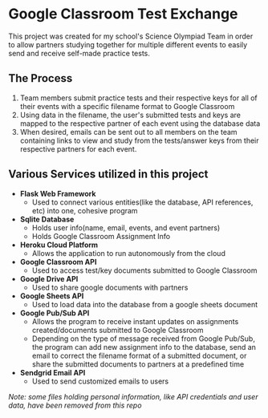 # Google Classroom Test Exchange
This project was created for my school's Science Olympiad Team in order to allow partners studying together for multiple different events to easily send and receive self-made practice tests.
## The Process
1. Team members submit practice tests and their respective keys for all of their events with a specific filename format to Google Classroom
2. Using data in the filename, the user's submitted tests and keys are mapped to the respective partner of each event using the database data
3. When desired, emails can be sent out to all members on the team containing links to view and study from the tests/answer keys from their respective partners for each event.

## Various Services utilized in this project
- **Flask Web Framework**
  - Used to connect various entities(like the database, API references, etc) into one, cohesive program
- **Sqlite Database**
  - Holds user info(name, email, events, and event partners)
  - Holds Google Classroom Assignment Info
- **Heroku Cloud Platform**
  - Allows the application to run autonomously from the cloud
- **Google Classroom API**
  - Used to access test/key documents submitted to Google Classroom
- **Google Drive API**
  - Used to share google documents with partners
- **Google Sheets API**
  - Used to load data into the database from a google sheets document
- **Google Pub/Sub API**
  - Allows the program to receive instant updates on assignments created/documents submitted to Google Classroom 
  - Depending on the type of message received from Google Pub/Sub, the program can add new assignment info to the database, send an email to correct the filename format of a submitted document, or share the submitted documents to partners at a predefined time
- **Sendgrid Email API**
  - Used to send customized emails to users
  
*Note: some files holding personal information, like API credentials and user data, have been removed from this repo*


